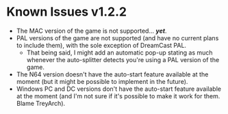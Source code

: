 # Known Issues v1.2.2
* The MAC version of the game is not supported... ***yet***.
* PAL versions of the game are not supported (and have no current plans to include them), with the sole exception of DreamCast PAL.
  * That being said, I might add an automatic pop-up stating as much whenever the auto-splitter detects you're using a PAL version of the game. 
* The N64 version doesn't have the auto-start feature available at the moment (but it might be possible to implement in the future).
* Windows PC and DC versions don't have the auto-start feature available at the moment (and I'm not sure if it's possible to make it work for them. Blame TreyArch).
